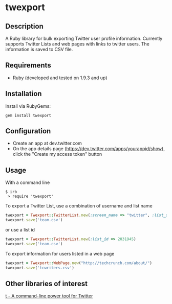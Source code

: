 # twexport

## Description

A Ruby library for bulk exporting Twitter user profile information. Currently supports Twitter Lists and web pages with links to twitter users.  The information is saved to CSV file.

## Requirements

  * Ruby (developed and tested on 1.9.3 and up)

## Installation

Install via RubyGems:

    gem install twexport

## Configuration

* Create an app at dev.twitter.com
* On the app details page (https://dev.twitter.com/apps/yourappid/show), click the "Create my access token" button

## Usage

With a command line

    $ irb
     > require 'twexport'


To export a Twitter List, use a combination of username and list name
```ruby
twexport = Twexport::TwitterList.new(:screen_name => "twitter", :list_slug => "team")
twexport.save('team.csv')
```

or use a list id
```ruby
twexport = Twexport::TwitterList.new(:list_id => 2031945)
twexport.save('team.csv')
```

To export information for users listed in a web page
```ruby
twexport = Twexport::WebPage.new("http://techcrunch.com/about/")
twexport.save('tcwriters.csv')
```

## Other libraries of interest
[t - A command-line power tool for Twitter](http://sferik.github.com/t/)